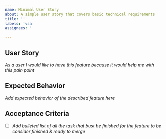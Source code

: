 ```yaml
---
name: Minimal User Story
about: A simple user story that covers basic technical requirements
title: ''
labels: 'vsa'
assignees: ''

---
```


## User Story

_As a user I would like to have this feature because it would help me with this pain point_

## Expected Behavior

_Add expected behavior of the described feature here_

## Acceptance Criteria

- [ ] _Add bulleted list of all the task that bust be finished for the feature to be consider finished & ready to merge_
